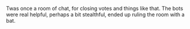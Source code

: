 Twas once a room of chat, 
for closing votes 
and things like that. 
The bots were real helpful, 
perhaps a bit stealthful, 
ended up ruling the room with a bat.